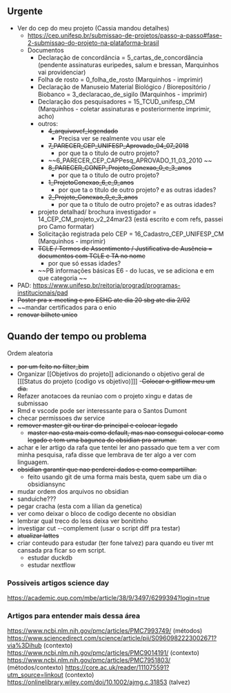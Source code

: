 ## Urgente

- Ver do cep do meu projeto (Cassia mandou detalhes)
	- https://cep.unifesp.br/submissao-de-projetos/passo-a-passo#fase-2-submissao-do-projeto-na-plataforma-brasil
	- Documentos
		- Declaração de concordância = 5_cartas_de_concordância (pendente assinaturas euripedes, salum e bressan,  Marquinhos vai providenciar)
		- Folha de rosto = 0_folha_de_rosto (Marquinhos - imprimir)
		- Declaração de Manuseio Material Biológico / Biorepositório / Biobanco = 3_declaracao_de_sigilo (Marquinhos - imprimir)
		- Declaração dos pesquisadores = 15_TCUD_unifesp_CM (Marquinhos - coletar assinaturas e posteriormente imprimir, acho)
		- outros:  
			- ~~4_arquivovcf_legendado~~
				- Precisa ver se realmente vou usar ele
			- ~~7_PARECER_CEP_UNIFESP_Aprovado_04_07_2018~~
				- por que ta o titulo de outro projeto?
			- ~~6_PARECER_CEP_CAPPesq_APROVADO_11_03_2010 ~~ 
			- ~~8_PARECER_CONEP_Projeto_Conexao_0_e_3_anos~~  
				- por que ta o titulo de outro projeto?
			- ~~1_ProjetoConexao_6_e_9_anos~~  
				- por que ta o titulo de outro projeto? e as outras idades?
			- ~~2_Projeto_Conexao_0_e_3_anos~~
				-  por que ta o titulo de outro projeto? e as outras idades?
		- projeto detalhad/ brochura investigador = 14_CEP_CM_projeto_v2_24mar23 (está escrito e com refs, passei pro Camo formatar)
		- Solicitação registrada pelo CEP = 16_Cadastro_CEP_UNIFESP_CM (Marquinhos - imprimir)
		-  ~~TCLE / Termos de Assentimento / Justificativa de Ausência = documentos com TCLE e TA no nome~~
			- por que só essas idades?
		- ~~PB informações básicas E6 - do lucas, ve se adiciona e em que categoria ~~
- PAD:
	https://www.unifesp.br/reitoria/prograd/programas-institucionais/pad
- ~~Poster pra x-meeting e pro ESHG ate dia 20 sbg ate dia 2/02~~ 
- ~~mandar certificados para o enio
-  ~~renovar bilhete unico~~ 

## Quando der tempo ou problema

Ordem aleatoria

- ~~por um feito no filter_bim~~
- Organizar [[Objetivos do projeto]] adicionando o objetivo geral de [[[Status do projeto (codigo vs objetivo)]]]
-~~Colocar o gitflow meu um dia.~~
- Refazer anotacoes da reuniao com o projeto xingu e datas de submissao
- Rmd e vscode pode ser interessante para o Santos Dumont
- checar permissoes dw service
- ~~remover master git ou tirar do principal e colocar legado~~
	- ~~master nao esta mais como default, mas nao consegui colocar como legado e tem uma bagunca do obsidian pra arrumar.~~
- achar e ler artigo da rafa que tentei ler ano passado que tem a ver com minha pesquisa, rafa disse que lembrava de ter algo a ver com linguagem.
- ~~obsidian garantir que nao perderei dados e como compartilhar.~~
	- feito usando git de uma forma mais besta, quem sabe um dia o obsidiansync
- mudar ordem dos arquivos no obsidian
- sanduiche???
- pegar cracha (esta com a lilian da genetica)
- ver como deixar o bloco de codigo decente no obsidian
- lembrar qual treco do less deixa ver bonitinho
- investigar cut --complement (usar o script diff pra testar)
- ~~atualizar lattes~~
- criar conteudo para estudar (ter fone talvez) para quando eu tiver mt cansada pra ficar so em script.
	- estudar duckdb
	- estudar nextflow

### Possiveis artigos science day

https://academic.oup.com/mbe/article/38/9/3497/6299394?login=true

### Artigos para entender mais dessa área

https://www.ncbi.nlm.nih.gov/pmc/articles/PMC7993749/ (métodos)
https://www.sciencedirect.com/science/article/pii/S0960982223002671?via%3Dihub (contexto)
https://www.ncbi.nlm.nih.gov/pmc/articles/PMC9014191/ (contexto)
https://www.ncbi.nlm.nih.gov/pmc/articles/PMC7951803/ (métodos/contexto)
https://core.ac.uk/reader/111075591?utm_source=linkout (contexto)
https://onlinelibrary.wiley.com/doi/10.1002/ajmg.c.31853 (talvez)